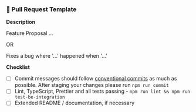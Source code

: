 ### 🚀 Pull Request Template

**Description**

Feature Proposal ...

OR

Fixes a bug where '...' happened when '...'

**Checklist**

- [ ] Commit messages should follow [conventional commits](https://www.conventionalcommits.org/en/v1.0.0/) as much as possible. After staging your changes please run `npm run commit`
- [ ] Lint, TypeScript, Prettier and all tests passing - `npm run lint && npm run test-be-integration`
- [ ] Extended README / documentation, if necessary
